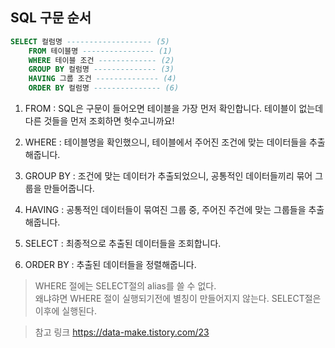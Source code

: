 ## SQL 구문 순서

```sql
SELECT 컬럼명 ------------------- (5)   
    FROM 테이블명 ---------------- (1)  
    WHERE 테이블 조건 ------------- (2) 
    GROUP BY 컬럼명 -------------- (3) 
    HAVING 그룹 조건 -------------- (4) 
    ORDER BY 컬럼명 --------------- (6)
```

1. FROM : SQL은 구문이 들어오면 테이블을 가장 먼저 확인합니다. 테이블이 없는데 다른 것들을 먼저 조회하면 헛수고니까요!

2. WHERE : 테이블명을 확인했으니, 테이블에서 주어진 조건에 맞는 데이터들을 추출해줍니다.

3. GROUP BY : 조건에 맞는 데이터가 추출되었으니, 공통적인 데이터들끼리 묶어 그룹을 만들어줍니다.

4. HAVING : 공통적인 데이터들이 묶여진 그룹 중, 주어진 주건에 맞는 그룹들을 추출해줍니다.

5. SELECT : 최종적으로 추출된 데이터들을 조회합니다.

6. ORDER BY : 추출된 데이터들을 정렬해줍니다.

> WHERE 절에는 SELECT절의 alias를 쓸 수 없다.   
왜냐햐면 WHERE 절이 실행되기전에 별칭이 만들어지지 않는다. SELECT절은 이후에 실행된다.


>참고 링크 https://data-make.tistory.com/23